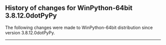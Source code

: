 ﻿## History of changes for WinPython-64bit 3.8.12.0dotPyPy

The following changes were made to WinPython-64bit distribution since version 3.8.12.0dotPyPy.

* * *
